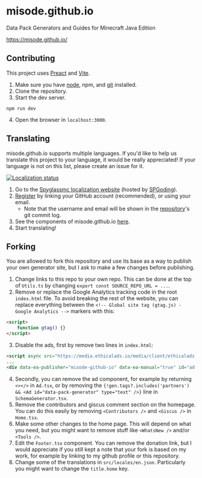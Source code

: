 # misode.github.io
Data Pack Generators and Guides for Minecraft Java Edition

https://misode.github.io/

## Contributing
This project uses [Preact](https://preactjs.com/) and [Vite](https://vitejs.dev/).
1. Make sure you have [node](https://nodejs.org/), npm, and [git](https://git-scm.com/) installed.
2. Clone the repository.
3. Start the dev server.
```
npm run dev
```
4. Open the browser in `localhost:3000`.

## Translating
misode.github.io supports multiple languages. If you'd like to help us translate this project to your language, it would be really appreciated! If your language is not on this list, please create an issue for it.

[![Localization status](https://weblate.spyglassmc.com/widgets/misode-github-io/-/multi-auto.svg)](https://weblate.spyglassmc.com/engage/misode-github-io/?utm_source=widget)

1. Go to the [Spyglassmc localization website](https://weblate.spyglassmc.com/projects/) (hosted by [SPGoding](https://github.com/SPGoding)).
2. [Register](https://l10n.spgoding.com/accounts/register) by linking your GitHub account (recommended), or using your email.
    - Note that the username and email will be shown in the [repository](https://github.com/misode/misode.github.io)'s git commit log.
3. See the components of misode.github.io [here](https://weblate.spyglassmc.com/projects/misode-github-io/web-app/).
4. Start translating!

## Forking
You are allowed to fork this repository and use its base as a way to publish your own generator site, but I ask to make a few changes before publishing.

1. Change links to this repo to your own repo. This can be done at the top of `Utils.ts` by changing `export const SOURCE_REPO_URL = ...`.
2. Remove or replace the Google Analytics tracking code in the root `index.html` file. To avoid breaking the rest of the website, you can replace everything between the `<!-- Global site tag (gtag.js) - Google Analytics -->` markers with this:
```html
<script>
    function gtag() {}
</script>
```
3. Disable the ads, first by remove two lines in `index.html`:
```html
<script async src="https://media.ethicalads.io/media/client/ethicalads.min.js"></script>
...
<div data-ea-publisher="misode-github-io" data-ea-manual="true" id="ad-placeholder"></div>
```
4. Secondly, you can remove the ad component, for example by returning `<></>` in `Ad.tsx`, or by removing the `{!gen.tags?.includes('partners') && <Ad id="data-pack-generator" type="text" />}` line in `SchemaGenerator.tsx`.
5. Remove the contributors and giscus comment section on the homepage. You can do this easily by removing `<Contributors />` and `<Giscus />` in `Home.tsx`.
6. Make some other changes to the home page. This will depend on what you need, but you might want to remove stuff like `<WhatsNew />` and/or `<Tools />`.
7. Edit the `Footer.tsx` component. You can remove the donation link, but I would appreciate if you still kept a note that your fork is based on my work, for example by linking to my github profile or this repository.
8. Change some of the translations in `src/locales/en.json`. Particularly you might want to change the `title.home` key.
